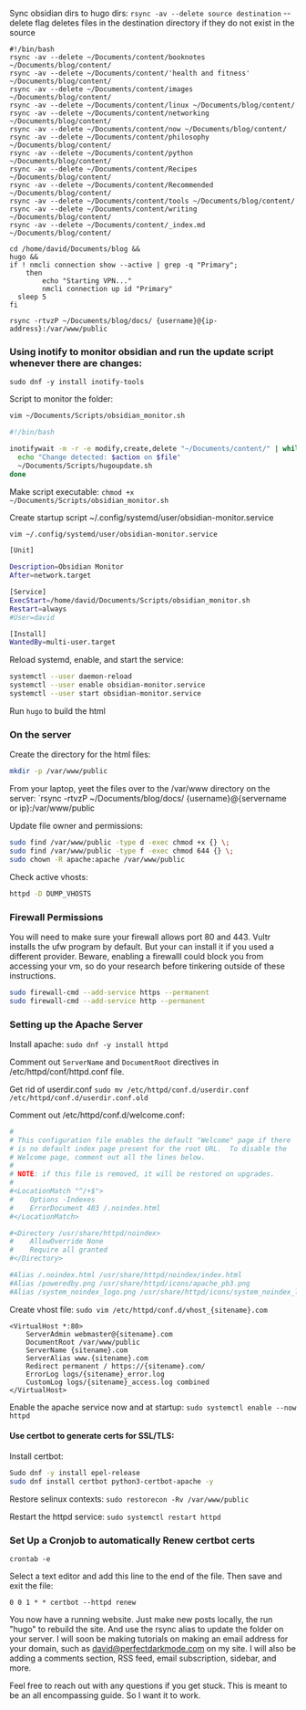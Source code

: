 Sync obsidian dirs to hugo dirs:
`rsync -av --delete source destination`
--delete flag deletes files in the destination directory if they do not exist in the source

```
#!/bin/bash
rsync -av --delete ~/Documents/content/booknotes ~/Documents/blog/content/
rsync -av --delete ~/Documents/content/'health and fitness' ~/Documents/blog/content/
rsync -av --delete ~/Documents/content/images ~/Documents/blog/content/
rsync -av --delete ~/Documents/content/linux ~/Documents/blog/content/
rsync -av --delete ~/Documents/content/networking ~/Documents/blog/content/
rsync -av --delete ~/Documents/content/now ~/Documents/blog/content/
rsync -av --delete ~/Documents/content/philosophy ~/Documents/blog/content/
rsync -av --delete ~/Documents/content/python ~/Documents/blog/content/
rsync -av --delete ~/Documents/content/Recipes ~/Documents/blog/content/
rsync -av --delete ~/Documents/content/Recommended ~/Documents/blog/content/
rsync -av --delete ~/Documents/content/tools ~/Documents/blog/content/
rsync -av --delete ~/Documents/content/writing ~/Documents/blog/content/
rsync -av --delete ~/Documents/content/_index.md ~/Documents/blog/content/

cd /home/david/Documents/blog &&
hugo &&
if ! nmcli connection show --active | grep -q "Primary"; 
	then
		echo "Starting VPN..."
		nmcli connection up id "Primary"
  sleep 5
fi

rsync -rtvzP ~/Documents/blog/docs/ {username}@{ip-address}:/var/www/public

```

### Using inotify to monitor obsidian and run the update script whenever there are changes:

`sudo dnf -y install inotify-tools`

Script to monitor the folder:
```bash
vim ~/Documents/Scripts/obsidian_monitor.sh
```

```bash
#!/bin/bash

inotifywait -m -r -e modify,create,delete "~/Documents/content/" | while read path action file; do
  echo "Change detected: $action on $file"
  ~/Documents/Scripts/hugoupdate.sh
done
```


Make script executable:
`chmod +x ~/Documents/Scripts/obsidian_monitor.sh`

Create startup script ~/.config/systemd/user/obsidian-monitor.service 
```bash
vim ~/.config/systemd/user/obsidian-monitor.service 
```

```bash
[Unit]

Description=Obsidian Monitor
After=network.target

[Service]
ExecStart=/home/david/Documents/Scripts/obsidian_monitor.sh
Restart=always
#User=david

[Install]
WantedBy=multi-user.target

```

Reload systemd, enable, and start the service:
```bash
systemctl --user daemon-reload
systemctl --user enable obsidian-monitor.service
systemctl --user start obsidian-monitor.service
```

Run `hugo` to build the html
### On the server

Create the directory for the html files:
```bash
mkdir -p /var/www/public
```

From your laptop, yeet the files over to the /var/www directory on the server:
`rsync -rtvzP ~/Documents/blog/docs/ {username}@{servername or ip}:/var/www/public

Update file owner and permissions:
```bash
sudo find /var/www/public -type d -exec chmod +x {} \;
sudo find /var/www/public -type f -exec chmod 644 {} \;
sudo chown -R apache:apache /var/www/public
```

Check active vhosts:
```bash
httpd -D DUMP_VHOSTS  
```
### Firewall Permissions

You will need to make sure your firewall allows port 80 and 443. Vultr installs the ufw program by default. But your can install it if you used a different provider. Beware, enabling a firewalll could block you from accessing your vm, so do your research before tinkering outside of these instructions. 

```bash
sudo firewall-cmd --add-service https --permanent
sudo firewall-cmd --add-service http --permanent
```

### Setting up the Apache Server

Install apache:
`sudo dnf -y install httpd`

Comment out `ServerName` and `DocumentRoot` directives in /etc/httpd/conf/httpd.conf file.

Get rid of userdir.conf
`sudo mv /etc/httpd/conf.d/userdir.conf /etc/httpd/conf.d/userdir.conf.old`

Comment out /etc/httpd/conf.d/welcome.conf:
```bash
# 
# This configuration file enables the default "Welcome" page if there
# is no default index page present for the root URL.  To disable the
# Welcome page, comment out all the lines below. 
#
# NOTE: if this file is removed, it will be restored on upgrades.
#
#<LocationMatch "^/+$">
#    Options -Indexes
#    ErrorDocument 403 /.noindex.html
#</LocationMatch>

#<Directory /usr/share/httpd/noindex>
#    AllowOverride None
#    Require all granted
#</Directory>

#Alias /.noindex.html /usr/share/httpd/noindex/index.html
#Alias /poweredby.png /usr/share/httpd/icons/apache_pb3.png
#Alias /system_noindex_logo.png /usr/share/httpd/icons/system_noindex_logo.png
```

Create vhost file:
`sudo vim /etc/httpd/conf.d/vhost_{sitename}.com`

```
<VirtualHost *:80>
    ServerAdmin webmaster@{sitename}.com
    DocumentRoot /var/www/public
    ServerName {sitename}.com
    ServerAlias www.{sitename}.com
    Redirect permanent / https://{sitename}.com/
    ErrorLog logs/{sitename}_error.log
    CustomLog logs/{sitename}_access.log combined
</VirtualHost>
```

Enable the apache service now and at startup:
`sudo systemctl enable --now httpd`
#### Use certbot to generate certs for SSL/TLS:

Install certbot:
```bash
Sudo dnf -y install epel-release
sudo dnf install certbot python3-certbot-apache -y
```

Restore selinux contexts:
`sudo restorecon -Rv /var/www/public`

Restart the httpd service:
`sudo systemctl restart httpd`

### Set Up a Cronjob to automatically Renew certbot certs

```
crontab -e
```

Select a text editor and add this line to the end of the file. Then save and exit the file:

```
0 0 1 * * certbot --httpd renew
```

You now have a running website. Just make new posts locally, the run "hugo" to rebuild the site. And use the rsync alias to update the folder on your server. I will soon be making tutorials on making an email address for your domain, such as david@perfectdarkmode.com on my site. I will also be adding a comments section, RSS feed, email subscription, sidebar, and more.

Feel free to reach out with any questions if you get stuck. This is meant to be an all encompassing guide. So I want it to work. 

